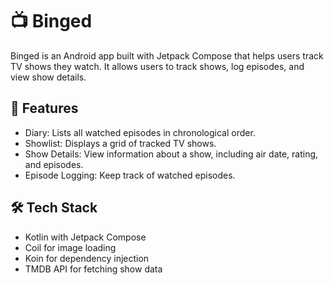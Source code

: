 # 📺 Binged

Binged is an Android app built with Jetpack Compose that helps users track TV shows they watch. It allows users to track shows, log episodes, and view show details.

## 📌 Features
- Diary: Lists all watched episodes in chronological order.
- Showlist: Displays a grid of tracked TV shows.
- Show Details: View information about a show, including air date, rating, and episodes.
- Episode Logging: Keep track of watched episodes.

## 🛠️ Tech Stack
- Kotlin with Jetpack Compose
- Coil for image loading
- Koin for dependency injection
- TMDB API for fetching show data
